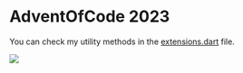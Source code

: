 # AdventOfCode 2023

You can check my utility methods in the [extensions.dart](utils/extensions.dart) file.

<a href="https://adventofcode.com/2023">
    <img src="https://blogs.sap.com/wp-content/uploads/2020/11/EkaoQQTXEAMA4BN.jpg">
</a>
